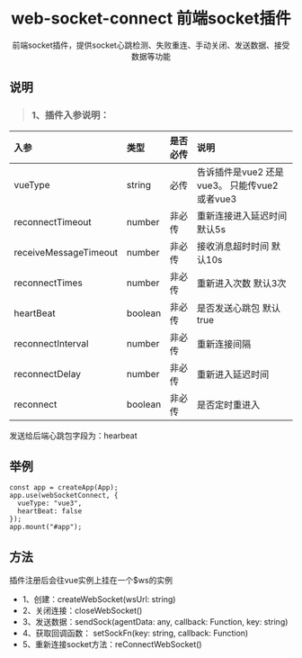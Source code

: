 <div align="center">
    <h1>web-socket-connect 前端socket插件</h1>
    <p>
    前端socket插件，提供socket心跳检测、失败重连、手动关闭、发送数据、接受数据等功能
   </p>
</div>



## 说明
>  ### 1、插件入参说明：


  | 入参                  | 类型    | 是否必传 | 说明                                          |
  | :-------------------- | :------ | :------- | :-------------------------------------------- |
  | vueType               | string  | 必传     | 告诉插件是vue2 还是vue3。 只能传vue2 或者vue3 |
  | reconnectTimeout      | number  | 非必传   | 重新连接进入延迟时间 默认5s                   |
  | receiveMessageTimeout | number  | 非必传   | 接收消息超时时间 默认10s                      |
  | reconnectTimes        | number  | 非必传   | 重新进入次数 默认3次                          |
  | heartBeat             | boolean | 非必传   | 是否发送心跳包       默认true                 |
  | reconnectInterval     | number  | 非必传   | 重新连接间隔                                  |
  | reconnectDelay        | number  | 非必传   | 重新进入延迟时间                              |
  | reconnect             | boolean | 非必传   | 是否定时重进入                                |

  发送给后端心跳包字段为：hearbeat

## 举例
```shell
const app = createApp(App);
app.use(webSocketConnect, {
  vueType: "vue3",
  heartBeat: false
});
app.mount("#app");
```

## 方法
插件注册后会往vue实例上挂在一个$ws的实例
* 1、创建：createWebSocket(wsUrl: string)
* 2、关闭连接：closeWebSocket()
* 3、发送数据：sendSock(agentData: any, callback: Function, key: string)
* 4、获取回调函数： setSockFn(key: string, callback: Function)
* 5、重新连接socket方法：reConnectWebSocket()



